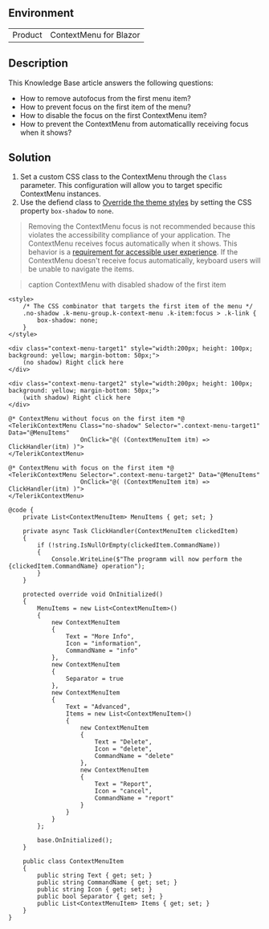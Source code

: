 
## Environment

<table>
<tbody>
<tr>
<td>Product</td>
<td>ContextMenu for Blazor</td>
</tr>
</tbody>
</table>

## Description
This Knowledge Base article answers the following questions:

* How to remove autofocus from the first menu item?
* How to prevent focus on the first item of the menu?
* How to disable the focus on the first ContextMenu item?
* How to prevent the ContextMenu from automaticallly receiving focus when it shows?

## Solution

1. Set a custom CSS class to the ContextMenu through the `Class` parameter. This configuration will allow you to target specific ContextMenu instances.
2. Use the defiend class to [Override the theme styles](https://docs.telerik.com/blazor-ui/styling-and-themes/override-theme-styles) by setting the CSS property `box-shadow` to `none`.

> Removing the ContextMenu focus is not recommended because this violates the accessibility compliance of your application. The ContextMenu receives focus automatically when it shows. This behavior is a [requirement for accessible user experience](https://developer.mozilla.org/en-US/docs/Web/Accessibility/ARIA/Roles/menu_role). If the ContextMenu doesn't receive focus automatically, keyboard users will be unable to navigate the items.

>caption ContextMenu with disabled shadow of the first item

````RAZOR
<style>
    /* The CSS combinator that targets the first item of the menu */
    .no-shadow .k-menu-group.k-context-menu .k-item:focus > .k-link {
        box-shadow: none;
    }
</style>

<div class="context-menu-target1" style="width:200px; height: 100px; background: yellow; margin-bottom: 50px;">
    (no shadow) Right click here
</div>

<div class="context-menu-target2" style="width:200px; height: 100px; background: yellow; margin-bottom: 50px;">
    (with shadow) Right click here
</div>

@* ContextMenu without focus on the first item *@
<TelerikContextMenu Class="no-shadow" Selector=".context-menu-target1" Data="@MenuItems"
                    OnClick="@( (ContextMenuItem itm) => ClickHandler(itm) )">
</TelerikContextMenu>

@* ContextMenu with focus on the first item *@
<TelerikContextMenu Selector=".context-menu-target2" Data="@MenuItems"
                    OnClick="@( (ContextMenuItem itm) => ClickHandler(itm) )">
</TelerikContextMenu>

@code {
    private List<ContextMenuItem> MenuItems { get; set; }

    private async Task ClickHandler(ContextMenuItem clickedItem)
    {
        if (!string.IsNullOrEmpty(clickedItem.CommandName))
        {
            Console.WriteLine($"The programm will now perform the {clickedItem.CommandName} operation");
        }
    }

    protected override void OnInitialized()
    {
        MenuItems = new List<ContextMenuItem>()
        {
            new ContextMenuItem
            {
                Text = "More Info",
                Icon = "information",
                CommandName = "info"
            },
            new ContextMenuItem
            {
                Separator = true
            },
            new ContextMenuItem
            {
                Text = "Advanced",
                Items = new List<ContextMenuItem>()
                {
                    new ContextMenuItem
                    {
                        Text = "Delete",
                        Icon = "delete",
                        CommandName = "delete"
                    },
                    new ContextMenuItem
                    {
                        Text = "Report",
                        Icon = "cancel",
                        CommandName = "report"
                    }
                }
            }
        };

        base.OnInitialized();
    }

    public class ContextMenuItem
    {
        public string Text { get; set; }
        public string CommandName { get; set; }
        public string Icon { get; set; }
        public bool Separator { get; set; }
        public List<ContextMenuItem> Items { get; set; }
    }
}
````
